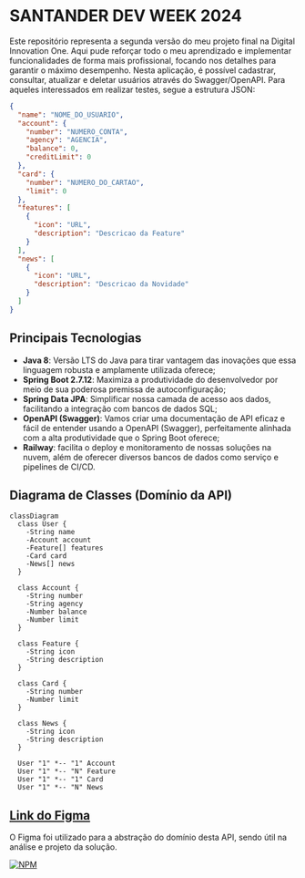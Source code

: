 # SANTANDER DEV WEEK 2024
Este repositório representa a segunda versão do meu projeto final na Digital Innovation One. Aqui pude reforçar todo o meu aprendizado e implementar funcionalidades de forma mais profissional, focando nos detalhes para garantir o máximo desempenho.
Nesta aplicação, é possível cadastrar, consultar, atualizar e deletar usuários através do Swagger/OpenAPI. Para aqueles interessados em realizar testes, segue a estrutura JSON:


```json
{
  "name": "NOME_DO_USUARIO",
  "account": {
    "number": "NUMERO_CONTA",
    "agency": "AGENCIA",
    "balance": 0,
    "creditLimit": 0
  },
  "card": {
    "number": "NUMERO_DO_CARTAO",
    "limit": 0
  },
  "features": [
    {
      "icon": "URL",
      "description": "Descricao da Feature"
    }
  ],
  "news": [
    {   
      "icon": "URL",
      "description": "Descricao da Novidade"
    }
  ]
}
```

## Principais Tecnologias
 - **Java 8**: Versão LTS do Java para tirar vantagem das inovações que essa linguagem robusta e amplamente utilizada oferece;
 - **Spring Boot 2.7.12**: Maximiza a produtividade do desenvolvedor por meio de sua poderosa premissa de autoconfiguração;
 - **Spring Data JPA**: Simplificar nossa camada de acesso aos dados, facilitando a integração com bancos de dados SQL;
 - **OpenAPI (Swagger)**: Vamos criar uma documentação de API eficaz e fácil de entender usando a OpenAPI (Swagger), perfeitamente alinhada com a alta produtividade que o Spring Boot oferece;
 - **Railway**: facilita o deploy e monitoramento de nossas soluções na nuvem, além de oferecer diversos bancos de dados como serviço e pipelines de CI/CD.

## Diagrama de Classes (Domínio da API)

```mermaid
classDiagram
  class User {
    -String name
    -Account account
    -Feature[] features
    -Card card
    -News[] news
  }

  class Account {
    -String number
    -String agency
    -Number balance
    -Number limit
  }

  class Feature {
    -String icon
    -String description
  }

  class Card {
    -String number
    -Number limit
  }

  class News {
    -String icon
    -String description
  }

  User "1" *-- "1" Account
  User "1" *-- "N" Feature
  User "1" *-- "1" Card
  User "1" *-- "N" News
```

## [Link do Figma](https://www.figma.com/file/0ZsjwjsYlYd3timxqMWlbj/SANTANDER---Projeto-Web%2FMobile?type=design&node-id=1421%3A432&mode=design&t=6dPQuerScEQH0zAn-1)

O Figma foi utilizado para a abstração do domínio desta API, sendo útil na análise e projeto da solução.

[![NPM](https://img.shields.io/npm/l/react)](https://github.com/WallissonAlv/santander-dev-week/blob/main/LICENSE)
